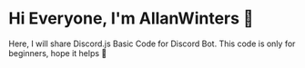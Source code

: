 # Hi Everyone, I'm AllanWinters 👋

Here, I will share Discord.js Basic Code for Discord Bot.
This code is only for beginners, hope it helps 🤗
